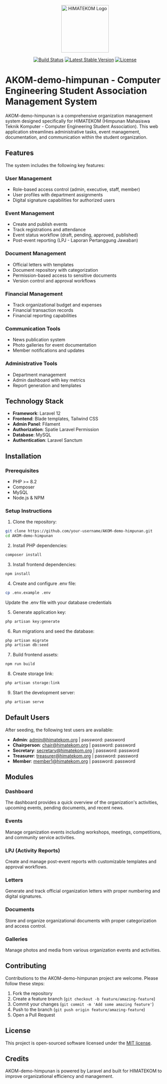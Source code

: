<p align="center"><img src="https://via.placeholder.com/150x150?text=HIMATEKOM" width="150" alt="HIMATEKOM Logo"></p>

<p align="center">
<a href="https://github.com/laravel/framework/actions"><img src="https://github.com/laravel/framework/workflows/tests/badge.svg" alt="Build Status"></a>
<a href="https://packagist.org/packages/laravel/framework"><img src="https://img.shields.io/packagist/v/laravel/framework" alt="Latest Stable Version"></a>
<a href="https://packagist.org/packages/laravel/framework"><img src="https://img.shields.io/packagist/l/laravel/framework" alt="License"></a>
</p>

# AKOM-demo-himpunan - Computer Engineering Student Association Management System

AKOM-demo-himpunan is a comprehensive organization management system designed specifically for HIMATEKOM (Himpunan Mahasiswa Teknik Komputer - Computer Engineering Student Association). This web application streamlines administrative tasks, event management, documentation, and communication within the student organization.





## Features

The system includes the following key features:

### User Management

-   Role-based access control (admin, executive, staff, member)
-   User profiles with department assignments
-   Digital signature capabilities for authorized users

### Event Management

-   Create and publish events
-   Track registrations and attendance
-   Event status workflow (draft, pending, approved, published)
-   Post-event reporting (LPJ - Laporan Pertanggung Jawaban)

### Document Management

-   Official letters with templates
-   Document repository with categorization
-   Permission-based access to sensitive documents
-   Version control and approval workflows

### Financial Management

-   Track organizational budget and expenses
-   Financial transaction records
-   Financial reporting capabilities

### Communication Tools

-   News publication system
-   Photo galleries for event documentation
-   Member notifications and updates

### Administrative Tools

-   Department management
-   Admin dashboard with key metrics
-   Report generation and templates

## Technology Stack

-   **Framework**: Laravel 12
-   **Frontend**: Blade templates, Tailwind CSS
-   **Admin Panel**: Filament
-   **Authorization**: Spatie Laravel Permission
-   **Database**: MySQL
-   **Authentication**: Laravel Sanctum

## Installation

### Prerequisites

-   PHP >= 8.2
-   Composer
-   MySQL
-   Node.js & NPM

### Setup Instructions

1. Clone the repository:

```bash
git clone https://github.com/your-username/AKOM-demo-himpunan.git
cd AKOM-demo-himpunan
```

2. Install PHP dependencies:

```bash
composer install
```

3. Install frontend dependencies:

```bash
npm install
```

4. Create and configure .env file:

```bash
cp .env.example .env
```

Update the .env file with your database credentials

5. Generate application key:

```bash
php artisan key:generate
```

6. Run migrations and seed the database:

```bash
php artisan migrate
php artisan db:seed
```

7. Build frontend assets:

```bash
npm run build
```

8. Create storage link:

```bash
php artisan storage:link
```

9. Start the development server:

```bash
php artisan serve
```

## Default Users

After seeding, the following test users are available:

-   **Admin**: admin@himatekom.org | password: password
-   **Chairperson**: chair@himatekom.org | password: password
-   **Secretary**: secretary@himatekom.org | password: password
-   **Treasurer**: treasurer@himatekom.org | password: password
-   **Member**: member1@himatekom.org | password: password

## Modules

### Dashboard

The dashboard provides a quick overview of the organization's activities, upcoming events, pending documents, and recent news.

### Events

Manage organization events including workshops, meetings, competitions, and community service activities.

### LPJ (Activity Reports)

Create and manage post-event reports with customizable templates and approval workflows.

### Letters

Generate and track official organization letters with proper numbering and digital signatures.

### Documents

Store and organize organizational documents with proper categorization and access control.

### Galleries

Manage photos and media from various organization events and activities.

## Contributing

Contributions to the AKOM-demo-himpunan project are welcome. Please follow these steps:

1. Fork the repository
2. Create a feature branch (`git checkout -b feature/amazing-feature`)
3. Commit your changes (`git commit -m 'Add some amazing feature'`)
4. Push to the branch (`git push origin feature/amazing-feature`)
5. Open a Pull Request

## License

This project is open-sourced software licensed under the [MIT license](https://opensource.org/licenses/MIT).

## Credits

AKOM-demo-himpunan is powered by Laravel and built for HIMATEKOM to improve organizational efficiency and management.

